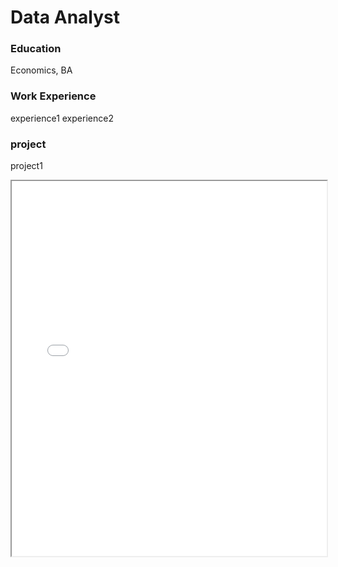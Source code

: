 # Data Analyst

### Education
Economics, BA

### Work Experience
experience1
experience2

### project
project1


<iframe src="mpg_project.html" width="100%" height="600"></iframe>

